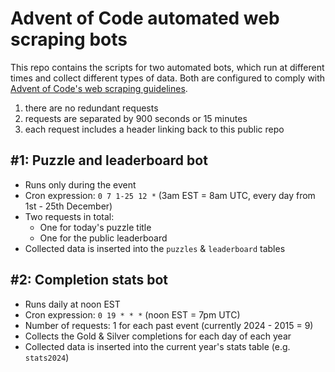# Advent of Code automated web scraping bots

This repo contains the scripts for two automated bots, which run at different times and collect different types of data. Both are configured to comply with [Advent of Code's web scraping guidelines](https://old.reddit.com/r/adventofcode/wiki/faqs/automation/).
1. there are no redundant requests
2. requests are separated by 900 seconds or 15 minutes
3. each request includes a header linking back to this public repo

## #1: Puzzle and leaderboard bot

- Runs only during the event
- Cron expression: `0 7 1-25 12 *` (3am EST = 8am UTC, every day from 1st - 25th December)
- Two requests in total:
    - One for today's puzzle title
    - One for the public leaderboard
- Collected data is inserted into the `puzzles` & `leaderboard` tables

## #2: Completion stats bot

- Runs daily at noon EST
- Cron expression: `0 19 * * *` (noon EST = 7pm UTC)
- Number of requests: 1 for each past event (currently 2024 - 2015 = 9)
- Collects the Gold & Silver completions for each day of each year
- Collected data is inserted into the current year's stats table (e.g. `stats2024`)
